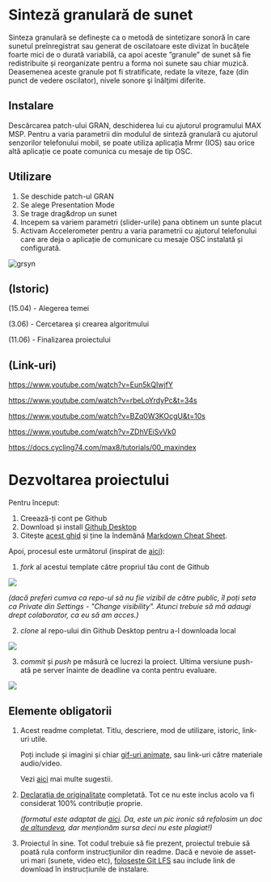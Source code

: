 # Sinteză granulară de sunet
Sinteza granulară se definește ca o metodă de sintetizare sonoră în care sunetul preînregistrat sau generat de oscilatoare este divizat în bucăţele foarte mici de o durată variabilă, ca apoi aceste ”granule” de sunet să fie redistribuite și reorganizate pentru a forma noi sunete sau chiar muzică. Deasemenea aceste granule pot fi stratificate, redate la viteze, faze (din punct de vedere oscilator), nivele sonore şi înălţimi diferite.

## Instalare
Descărcarea patch-ului GRAN, deschiderea lui cu ajutorul programului MAX MSP. Pentru a varia parametrii din modulul de sinteză granulară cu ajutorul senzorilor telefonului mobil, se poate utiliza aplicația Mrmr (IOS) sau orice altă aplicație ce poate comunica cu mesaje de tip OSC.

## Utilizare
1. Se deschide patch-ul GRAN
2. Se alege Presentation Mode
3. Se trage drag&drop un sunet
4. Incepem sa variem parametri (slider-urile) pana obtinem un sunte placut
5. Activam Accelerometer pentru a varia parametrii cu ajutorul telefonului care are deja o aplicație de comunicare cu mesaje OSC instalată și configurată.

![grsyn](https://user-images.githubusercontent.com/32812728/121760800-3f431c00-cb35-11eb-9205-8663026713a1.jpg)


## (Istoric)

(15.04) - Alegerea temei

(3.06) - Cercetarea și crearea algoritmului

(11.06) - Finalizarea proiectului

## (Link-uri)
https://www.youtube.com/watch?v=Eun5kQIwjfY

https://www.youtube.com/watch?v=rbeLoYrdyPc&t=34s

https://www.youtube.com/watch?v=BZq0W3KOcgU&t=10s

https://www.youtube.com/watch?v=ZDhVEiSvVk0

https://docs.cycling74.com/max8/tutorials/00_maxindex

# Dezvoltarea proiectului

Pentru început:

1. Creează-ți cont pe Github
2. Download și install [Github Desktop](https://desktop.github.com/)
3. Citește [acest ghid](https://charlesmartin.com.au/blog/2020/08/09/student-project-repository) și ține la îndemână [Markdown Cheat Sheet](https://www.markdownguide.org/cheat-sheet).

Apoi, procesul este următorul (inspirat de [aici](https://cs.anu.edu.au/courses/comp1720/deliverables/05-major-project/#submission-process)):

1. *fork* al acestui template către propriul tău cont de Github

![](assets/fork.gif)

_(dacă preferi cumva ca repo-ul să nu fie vizibil de către public, îl poți seta ca Private din Settings - "Change visibility". Atunci trebuie să mă adaugi drept colaborator, ca eu să am acces.)_

2. *clone* al repo-ului din Github Desktop pentru a-l downloada local

![](assets/clone.gif)

3. *commit* și *push* pe măsură ce lucrezi la proiect. Ultima versiune push-ată pe server înainte de deadline va conta pentru evaluare.

![](assets/commit.gif)

## Elemente obligatorii

1. Acest readme completat. Titlu, descriere, mod de utilizare, istoric, link-uri utile.

   Poți include și imagini și chiar [gif-uri animate](https://www.screentogif.com/), sau link-uri către materiale audio/video.
   
   Vezi [aici](https://charlesmartin.com.au/blog/2020/08/09/student-project-repository) mai multe sugestii.

2. [Declarația de originalitate](statement-of-originality.yml) completată. Tot ce nu este inclus acolo va fi considerat 100% contribuție proprie.

    *(formatul este adaptat de [aici](https://gitlab.cecs.anu.edu.au/comp1720/2018/comp1720-2018-major-project/-/blob/master/statement-of-originality.yml). Da, este un pic ironic să refolosim un doc [de altundeva](https://cs.anu.edu.au/courses/comp1720/resources/faq/#how-do-i-fill-out-my-statement-of-originality), dar menționăm sursa deci nu este plagiat!)*

3. Proiectul în sine. Tot codul trebuie să fie prezent, proiectul trebuie să poată rula conform instrucțiunilor din readme. Dacă e nevoie de asset-uri mari (sunete, video etc), [folosește Git LFS](https://git-lfs.github.com/) sau include link de download în instrucțiunile de instalare.

